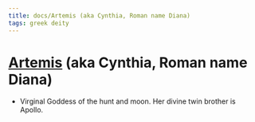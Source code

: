 ```yaml
---
title: docs/Artemis (aka Cynthia, Roman name Diana)
tags: greek deity
---
```


# [Artemis](Artemis.md.md) (aka Cynthia, Roman name Diana) 
- Virginal Goddess of the hunt and moon. Her divine twin brother is Apollo.